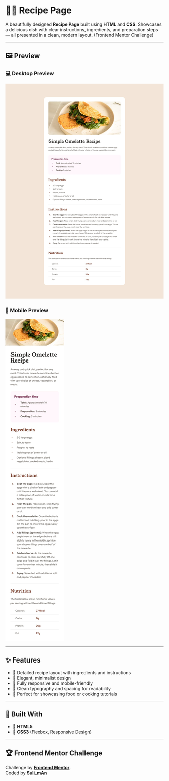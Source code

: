 # 🍳📖 Recipe Page

A beautifully designed **Recipe Page** built using **HTML** and **CSS**. Showcases a delicious dish with clear instructions, ingredients, and preparation steps — all presented in a clean, modern layout. (Frontend Mentor Challenge)

---

## 🖼️ Preview

### 💻 Desktop Preview

![Recipe Page Desktop Preview](/assets/design/desktop-design.jpg)

### 📱 Mobile Preview

![Recipe Page Mobile Preview](/assets/design/mobile-design.jpg)

---

## ✨ Features

- 🧾 Detailed recipe layout with ingredients and instructions
- 🍰 Elegant, minimalist design
- 📱 Fully responsive and mobile-friendly
- 🎨 Clean typography and spacing for readability
- 🌿 Perfect for showcasing food or cooking tutorials

---

## 🧩 Built With

- 🧱 **HTML5**
- 🎨 **CSS3** (Flexbox, Responsive Design)

---

## 🏆 Frontend Mentor Challenge

Challenge by [**Frontend Mentor**](https://www.frontendmentor.io/).  
Coded by [**Suli_mAn**](https://github.com/SulimAnxO1)
